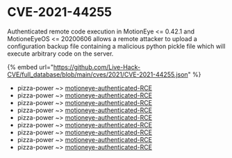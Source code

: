 # CVE-2021-44255

Authenticated remote code execution in MotionEye <= 0.42.1 and MotioneEyeOS <= 20200606 allows a remote attacker to upload a configuration backup file containing a malicious python pickle file which will execute arbitrary code on the server.

{% embed url="https://github.com/Live-Hack-CVE/full_database/blob/main/cves/2021/CVE-2021-44255.json" %}


* pizza-power ~> [motioneye-authenticated-RCE](https://www.alice-snow.ru/2021/database/cve-2021-44255/motioneye-authenticated-rce-pizza-power)
* pizza-power ~> [motioneye-authenticated-RCE](https://www.alice-snow.ru/2021/database/cve-2021-44255/motioneye-authenticated-rce-pizza-power)
* pizza-power ~> [motioneye-authenticated-RCE](https://www.alice-snow.ru/2021/database/cve-2021-44255/motioneye-authenticated-rce-pizza-power)
* pizza-power ~> [motioneye-authenticated-RCE](https://www.alice-snow.ru/2021/database/cve-2021-44255/motioneye-authenticated-rce-pizza-power)
* pizza-power ~> [motioneye-authenticated-RCE](https://www.alice-snow.ru/2021/database/cve-2021-44255/motioneye-authenticated-rce-pizza-power)
* pizza-power ~> [motioneye-authenticated-RCE](https://www.alice-snow.ru/2021/database/cve-2021-44255/motioneye-authenticated-rce-pizza-power)
* pizza-power ~> [motioneye-authenticated-RCE](https://www.alice-snow.ru/2021/database/cve-2021-44255/motioneye-authenticated-rce-pizza-power)
* pizza-power ~> [motioneye-authenticated-RCE](https://www.alice-snow.ru/2021/database/cve-2021-44255/motioneye-authenticated-rce-pizza-power)
* pizza-power ~> [motioneye-authenticated-RCE](https://www.alice-snow.ru/2021/database/cve-2021-44255/motioneye-authenticated-rce-pizza-power)